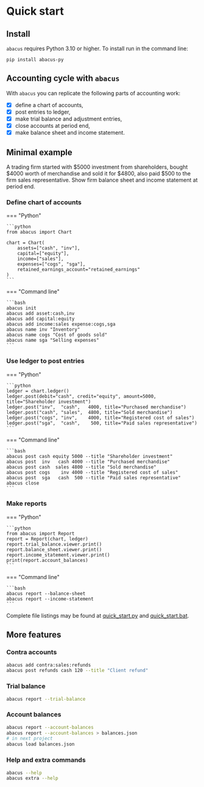 # Quick start

## Install

`abacus` requires Python 3.10 or higher. To install run in the command line:

```
pip install abacus-py
```

## Accounting cycle with `abacus`

With `abacus` you can replicate the following parts of accounting work:

- [x] define a chart of accounts,
- [x] post entries to ledger,
- [x] make trial balance and adjustment entries,
- [x] close accounts at period end,
- [x] make balance sheet and income statement.

## Minimal example

A trading firm started with $5000 investment from shareholders,
bought $4000 worth of merchandise and sold it for $4800,
also paid $500 to the firm sales representative.
Show firm balance sheet and income statement at period end.

### Define chart of accounts

=== "Python"

    ```python
    from abacus import Chart

    chart = Chart(
        assets=["cash", "inv"],
        capital=["equity"],
        income=["sales"],
        expenses=["cogs", "sga"],
        retained_earnings_account="retained_earnings"
    )
    ```

=== "Command line"

    ```bash
    abacus init
    abacus add asset:cash,inv
    abacus add capital:equity
    abacus add income:sales expense:cogs,sga
    abacus name inv "Inventory"
    abacus name cogs "Cost of goods sold"
    abacus name sga "Selling expenses"
    ```

### Use ledger to post entries

=== "Python"

    ```python
    ledger = chart.ledger()
    ledger.post(debit="cash", credit="equity", amount=5000, title="Shareholder investment")
    ledger.post("inv",  "cash",   4000, title="Purchased merchandise")
    ledger.post("cash", "sales",  4800, title="Sold merchandise")
    ledger.post("cogs", "inv",    4000, title="Registered cost of sales")
    ledger.post("sga",  "cash",    500, title="Paid sales representative")
    ```

=== "Command line"

    ```bash
    abacus post cash equity 5000 --title "Shareholder investment"
    abacus post  inv   cash 4000 --title "Purchased merchandise"
    abacus post cash  sales 4800 --title "Sold merchandise"
    abacus post cogs    inv 4000 --title "Registered cost of sales"
    abacus post  sga   cash  500 --title "Paid sales representative"
    abacus close
    ```

### Make reports

=== "Python"

    ```python
    from abacus import Report
    report = Report(chart, ledger)
    report.trial_balance.viewer.print()
    report.balance_sheet.viewer.print()
    report.income_statement.viewer.print()
    print(report.account_balances)
    ```

=== "Command line"

    ```bash
    abacus report --balance-sheet
    abacus report --income-statement
    ```

Complete file listings may be found at
[quick_start.py](https://github.com/epogrebnyak/abacus/blob/main/docs/quick_start.py)
and [quick_start.bat](https://github.com/epogrebnyak/abacus/blob/main/docs/quick_start.py).

## More features

### Contra accounts

```bash
abacus add contra:sales:refunds
abacus post refunds cash 120 --title "Client refund"
```

### Trial balance

```bash
abacus report --trial-balance
```

### Account balances

```bash
abacus report --account-balances
abacus report --account-balances > balances.json
# in next project
abacus load balances.json
```

### Help and extra commands

```bash
abacus --help
abacus extra --help
```
